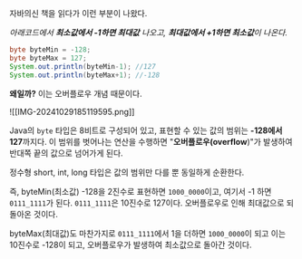 자바의신 책을 읽다가 이런 부분이 나왔다.

*아래코드에서 **최소값에서 -1하면 최대값** 나오고, **최대값에서 +1하면 최소값**이 나온다.*

```java
byte byteMin = -128;
byte byteMax = 127;
System.out.println(byteMin-1); //127
System.out.println(byteMax+1); //-128
```

**왜일까?**
이는 오버플로우 개념 때문이다.


![[IMG-20241029185119595.png]]

Java의 `byte` 타입은 8비트로 구성되어 있고, 표현할 수 있는 값의 범위는 **-128에서 127**까지다. 
이 범위를 벗어나는 연산을 수행하면 "**오버플로우(overflow**)"가 발생하여 반대쪽 끝의 값으로 넘어가게 된다.

정수형 short, int, long 타입은 값의 범위만 다를 뿐 동일하게 순환한다.

즉,
byteMin(최소값) -128을 2진수로 표현하면 `1000_0000`이고, 여기서 -1 하면 `0111_1111`가 된다. 
`0111_1111`은 10진수로 127이다. 오버플로우로 인해 최대값으로 되돌아온 것이다.

byteMax(최대값)도 마찬가지로 `0111_1111`에서 1을 더하면 `1000_0000`이 되고 이는 10진수로 -128이 되고, 오버플로우가 발생하여 최소값으로 돌아간 것이다.


